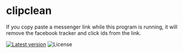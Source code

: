 # clipclean

If you copy paste a messenger link while this program is running, it will remove the facebook tracker and click ids from the link.

[![Latest version](https://img.shields.io/crates/v/clipclean.svg)](https://crates.io/crates/clipclean)
![License](https://img.shields.io/crates/l/clipclean.svg)

